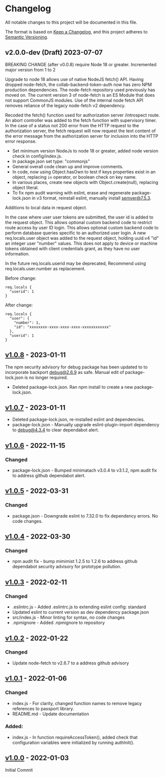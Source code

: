 # Changelog

All notable changes to this project will be documented in this file.

The format is based on [Keep a Changelog](https://keepachangelog.com/en/1.0.0/),
and this project adheres to
[Semantic Versioning](https://semver.org/spec/v2.0.0.html).

## v2.0.0-dev (Draft) 2023-07-07

BREAKING CHANGE (after v0.0.8) require Node 18 or greater. Incremented major version from 1 to 2

Upgrade to node 18 allows use of native NodeJS fetch() API. 
Having dropped node-fetch, the collab-backend-token-auth now has zero NPM production dependencies.
The node-fetch repository used previously has moved on. The current 
version 3 of node-fetch is an ES Module that does not support CommonJS modules.
Use of the internal node fetch API removes reliance of the legacy node-fetch v2 dependency.

Recoded the fetch() function used for authorization server /introspect route.
An abort controller was added to the fetch function with supervisory timer.
In the case of a status not 200 error from the HTTP request to the authorization server,
the fetch request will now request the text content of the error message from the 
authorization server for inclusion into the HTTP error response.

- Set minimum version NodeJs to node 18 or greater, added node version check in config/index.js.
- In package.json set type: "commonjs"
- General overall code clean up and improve comments.
- In code, now using Object.hasOwn to test if keys properties exist in an object, replacing `in` operator, or boolean check on key name.
- In various places, create new objects with Object.create(null), replacing object literal.
- To fix npm audit warning with eslint, erase and regenerate package-lock.json in v3 format, reinstall eslint, manually install semver@7.5.3.

Additions to local data in request object.

In the case where user user tokens are submitted, the user id is added to the request object.
This allows optional custom backend code to restrict route access by user ID login.
This allows optional custom backend code to perform database queries specific to an authorized user login.
A new req.locals.user object was added to the request object, holding uuid.v4 "id" an integer user "number" values.
This does not apply to device or machine tokens obtained with client credentials grant, as they have no user information.

In the future req.locals.userid may be deprecated, Recommend using req.locals.user.number as replacement.

Before change:

```
req.locals {
  "userid": 1
}
```

After change:

```
req.locals {
  "user": {
    "number": 1,
    "id": "xxxxxxxx-xxxx-xxxx-xxxx-xxxxxxxxxxxx"
  },
  "userid": 1
}
```

## [v1.0.8](https://github.com/cotarr/collab-backend-token-auth/releases/tag/v1.0.8) - 2023-01-11

The npm security advisory for debug package has been updated to 
to incorporate backport debug@2.6.9 as safe. Manual edit of package-lock.json is 
no longer required.

- Deleted package-lock.json. Ran npm install to create a new package-lock.json.

## [v1.0.7](https://github.com/cotarr/collab-backend-token-auth/releases/tag/v1.0.7) - 2023-01-11

- Deleted package-lock.json, re-installed eslint and dependencies.
- package-lock.json - Manually upgrade eslint-plugin-import dependency to debug@4.3.4 to clear dependabot alert.

## [v1.0.6](https://github.com/cotarr/collab-backend-token-auth/releases/tag/v1.0.6) - 2022-11-15

### Changed

- package-lock.json - Bumped minimatach v3.0.4 to v3.1.2, npm audit fix to address github dependabot alert.

## [v1.0.5](https://github.com/cotarr/collab-backend-token-auth/releases/tag/v1.0.5) - 2022-03-31

### Changed

- package.json - Downgrade eslint to 7.32.0 to fix dependency errors. No code changes.

## [v1.0.4](https://github.com/cotarr/collab-backend-token-auth/releases/tag/v1.0.4) - 2022-03-30

### Changed

- npm audit fix - bump mimimist 1.2.5 to 1.2.6 to address github dependabot security advisory for prototype pollution.

## [v1.0.3](https://github.com/cotarr/collab-backend-token-auth/releases/tag/v1.0.3) - 2022-02-11

### Changed

- .eslintrc.js - Added .eslintrc.js to extending eslint config: standard
- Updated eslint to current version as dev dependency package.json
- src/index.js - Minor linting for syntax, no code changes
- .npmignore - Added .npmignore to repository

## [v1.0.2](https://github.com/cotarr/collab-backend-token-auth/releases/tag/v1.0.2) - 2022-01-22

### Changed

- Update node-fetch to v2.6.7 to a address github advisory

## [v1.0.1](https://github.com/cotarr/collab-backend-token-auth/releases/tag/v1.0.1) - 2022-01-06

### Changed

- index.js - For clarity, changed function names to remove legacy references to passport library.
- README.md - Update documentation

### Added:

- index.js - In function requireAccessToken(), added check that configuration variables were initialized by running authInit().

## [v1.0.0](https://github.com/cotarr/collab-backend-token-auth/releases/tag/v1.0.0) - 2022-01-03

Initial Commit
